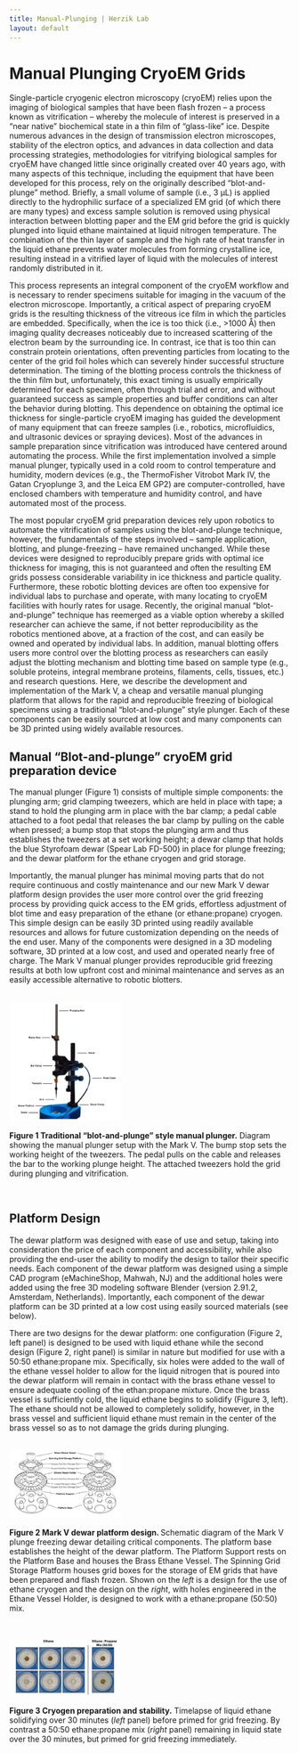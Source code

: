 ```yaml
---
title: Manual-Plunging | Herzik Lab
layout: default
---
```

<div class="container">
 <div class="row">
   <div class="col-md-2">
   </div>
     <div class="col-md-8">
       <h1 class="page-title">Manual Plunging CryoEM Grids</h1>
        <p> Single-particle cryogenic electron microscopy (cryoEM) relies upon the imaging of biological samples that have been flash frozen – a process known as vitrification – whereby the molecule of interest is preserved in a “near native” biochemical state in a thin film of “glass-like” ice. Despite numerous advances in the design of transmission electron microscopes, stability of the electron optics, and advances in data collection and data processing strategies, methodologies for vitrifying biological samples for cryoEM have changed little since originally created over 40 years ago, with many aspects of this technique, including the equipment that have been developed for this process, rely on the originally described “blot-and-plunge” method. Briefly, a small volume of sample (i.e., 3 µL) is applied directly to the hydrophilic surface of a specialized EM grid (of which there are many types) and excess sample solution is removed using physical interaction between blotting paper and the EM grid before the grid is quickly plunged into liquid ethane maintained at liquid nitrogen temperature. The combination of the thin layer of sample and the high rate of heat transfer in the liquid ethane prevents water molecules from forming crystalline ice, resulting instead in a vitrified layer of liquid with the molecules of interest randomly distributed in it. </p>
        <p> This process represents an integral component of the cryoEM workflow and is necessary to render specimens suitable for imaging in the vacuum of the electron microscope. Importantly, a critical aspect of preparing cryoEM grids is the resulting thickness of the vitreous ice film in which the particles are embedded. Specifically, when the ice is too thick (i.e., >1000 Å) then imaging quality decreases noticeably due to increased scattering of the electron beam by the surrounding ice. In contrast, ice that is too thin can constrain protein orientations, often preventing particles from locating to the center of the grid foil holes which can severely hinder successful structure determination. The timing of the blotting process controls the thickness of the thin film but, unfortunately, this exact timing is usually empirically determined for each specimen, often through trial and error, and without guaranteed success as sample properties and buffer conditions can alter the behavior during blotting. This dependence on obtaining the optimal ice thickness for single-particle cryoEM imaging has guided the development of many equipment that can freeze samples (i.e., robotics, microfluidics, and ultrasonic devices or spraying devices). Most of the advances in sample preparation since vitrification was introduced have centered around automating the process. While the first implementation involved a simple manual plunger, typically used in a cold room to control temperature and humidity, modern devices (e.g., the ThermoFisher Vitrobot Mark IV, the Gatan Cryoplunge 3, and the Leica EM GP2) are computer-controlled, have enclosed chambers with temperature and humidity control, and have automated most of the process.  </p>
        <p> The most popular cryoEM grid preparation devices rely upon robotics to automate the vitrification of samples using the blot-and-plunge technique, however, the fundamentals of the steps involved – sample application, blotting, and plunge-freezing – have remained unchanged. While these devices were designed to reproducibly prepare grids with optimal ice thickness for imaging, this is not guaranteed and often the resulting EM grids possess considerable variability in ice thickness and particle quality. Furthermore, these robotic blotting devices are often too expensive for individual labs to purchase and operate, with many locating to cryoEM facilities with hourly rates for usage. Recently, the original manual “blot-and-plunge” technique has reemerged as a viable option whereby a skilled researcher can achieve the same, if not better reproducibility as the robotics mentioned above, at a fraction of the cost, and can easily be owned and operated by individual labs. In addition, manual blotting offers users more control over the blotting process as researchers can easily adjust the blotting mechanism and blotting time based on sample type (e.g., soluble proteins, integral membrane proteins, filaments, cells, tissues, etc.) and research questions. Here, we describe the development and implementation of the Mark V, a cheap and versatile manual plunging platform that allows for the rapid and reproducible freezing of biological specimens using a traditional “blot-and-plunge” style plunger. Each of these components can be easily sourced at low cost and many components can be 3D printed using widely available resources.  </p>
      <p> <h2> Manual “Blot-and-plunge” cryoEM grid preparation device </h2> </p>
      <p> The manual plunger (Figure 1) consists of multiple simple components: the plunging arm; grid clamping tweezers, which are held in place with tape; a stand to hold the plunging arm in place with the bar clamp; a pedal cable attached to a foot pedal that releases the bar clamp by pulling on the cable when pressed; a bump stop that stops the plunging arm and thus establishes the tweezers at a set working height; a dewar clamp that holds the blue Styrofoam dewar (Spear Lab FD-500) in place for plunge freezing; and the dewar platform for the ethane cryogen and grid storage. </p>
      <p> Importantly, the manual plunger has minimal moving parts that do not require continuous and costly maintenance and our new Mark V dewar platform design provides the user more control over the grid freezing process by providing quick access to the EM grids, effortless adjustment of blot time and easy preparation of the ethane (or ethane:propane) cryogen. This simple design can be easily 3D printed using readily available resources and allows for future customization depending on the needs of the end user. Many of the components were designed in a 3D modeling software, 3D printed at a low cost, and used and operated nearly free of charge. The Mark V manual plunger provides reproducible grid freezing results at both low upfront cost and minimal maintenance and serves as an easily accessible alternative to robotic blotters.</p>
     </div>
 </div>
</div>

<br />
<div class="container">
 <div class="row">
   <div class="col-md-2">
   </div>
     <div class="col-md-8">
      <img class="img-responsive center-block" src="/assets/img/Plunger2.png" width="200" alt="EM">
      </div>
 </div>
</div>

<div class="container">
 <div class="row">
   <div class="col-md-2">
   </div>
     <div class="col-md-8">
        <p> <b>Figure 1 Traditional “blot-and-plunge” style manual plunger.</b> Diagram showing the manual plunger setup with the Mark V. The bump stop sets the working height of the tweezers. The pedal pulls on the cable and releases the bar to the working plunge height. The attached tweezers hold the grid during plunging and vitrification. </p>
        <br />
        <p> <h2> Platform Design </h2> </p>
        <p> The dewar platform was designed with ease of use and setup, taking into consideration the price of each component and accessibility, while also providing the end-user the ability to modify the design to tailor their specific needs. Each component of the dewar platform was designed using a simple CAD program (eMachineShop, Mahwah, NJ) and the additional holes were added using the free 3D modeling software Blender (version 2.91.2, Amsterdam, Netherlands). Importantly, each component of the dewar platform can be 3D printed at a low cost using easily sourced materials (see below). </p>
        <p> There are two designs for the dewar platform: one configuration (Figure 2, left panel) is designed to be used with liquid ethane while the second design (Figure 2, right panel) is similar in nature but modified for use with a 50:50 ethane:propane mix. Specifically, six holes were added to the wall of the ethane vessel holder to allow for the liquid nitrogen that is poured into the dewar platform will remain in contact with the brass ethane vessel to ensure adequate cooling of the ethan:propane mixture. Once the brass vessel is sufficiently cold, the liquid ethane begins to solidify (Figure 3, left). The ethane should not be allowed to completely solidify, however, in the brass vessel and sufficient liquid ethane must remain in the center of the brass vessel so as to not damage the grids during plunging. </p>
      </div>
 </div>
</div>
 
<br />
<div class="container">
 <div class="row">
   <div class="col-md-2">
   </div>
     <div class="col-md-8">
      <img class="img-responsive center-block" src="/assets/img/Dewar_expload.v1-01.png" width="200" alt="EM">
            </div>
 </div>
</div>

<div class="container">
 <div class="row">
   <div class="col-md-2">
   </div>
     <div class="col-md-8">
      <p> <b>Figure 2 Mark V dewar platform design. </b> Schematic diagram of the Mark V plunge freezing dewar detailing critical components. The platform base establishes the height of the dewar platform. The Platform Support rests on the Platform Base and houses the Brass Ethane Vessel. The Spinning Grid Storage Platform houses grid boxes for the storage of EM grids that have been prepared and flash frozen. Shown on the <i>left</i> is a design for the use of ethane cryogen and the design on the <i>right</i>, with holes engineered in the Ethane Vessel Holder, is designed to work with a ethane:propane (50:50) mix.  </p>
      </div>
 </div>
</div>
<br />

<br />
<div class="container">
 <div class="row">
   <div class="col-md-2">
   </div>
     <div class="col-md-8">
      <img class="img-responsive center-block" src="/assets/img/cryogen_timecourse.v1-01.png" width="200" alt="EM">
            </div>
 </div>
</div>

<div class="container">
 <div class="row">
   <div class="col-md-2">
   </div>
     <div class="col-md-8">
      <p> <b>Figure 3 Cryogen preparation and stability.</b> Timelapse of liquid ethane solidifying over 30 minutes (<i>left</i> panel) before primed for grid freezing. By contrast a 50:50 ethane:propane mix (<i>right</i> panel) remaining in liquid state over the 30 minutes, but primed for grid freezing immediately. </p>
      </div>
 </div>
</div>
 
